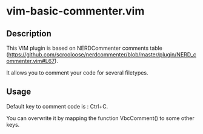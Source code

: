 vim-basic-commenter.vim
=======================

Description
-----------

This VIM plugin is based on NERDCommenter comments table (https://github.com/scrooloose/nerdcommenter/blob/master/plugin/NERD_commenter.vim#L67).

It allows you to comment your code for several filetypes.


Usage
-----

Default key to comment code is : Ctrl+C.

You can overwrite it by mapping the function VbcComment() to some other keys.
